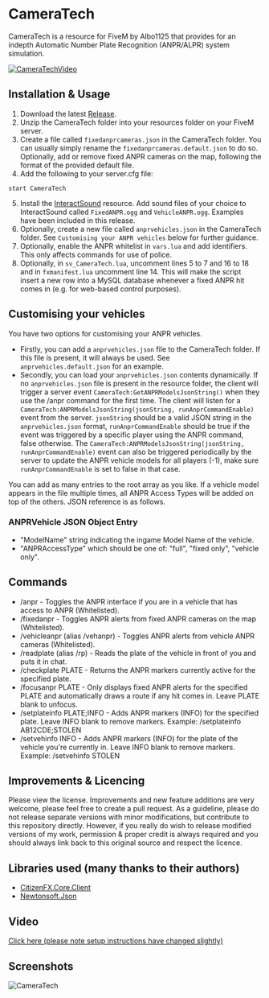 # CameraTech
CameraTech is a resource for FiveM by Albo1125 that provides for an indepth Automatic Number Plate Recognition (ANPR/ALPR) system simulation.

[![CameraTechVideo](https://i.imgur.com/KXHgPBk.jpg)](https://youtu.be/LLJ7NG_gUE4)

## Installation & Usage
1. Download the latest [Release](https://github.com/Albo1125/CameraTech/releases).
2. Unzip the CameraTech folder into your resources folder on your FiveM server.
3. Create a file called `fixedanprcameras.json` in the CameraTech folder. You can usually simply rename the `fixedanprcameras.default.json` to do so. Optionally, add or remove fixed ANPR cameras on the map, following the format of the provided default file.
4. Add the following to your server.cfg file:
```text
start CameraTech
```
5. Install the [InteractSound](https://github.com/plunkettscott/interact-sound) resource. Add sound files of your choice to InteractSound called `FixedANPR.ogg` and `VehicleANPR.ogg`. Examples have been included in this release.
6. Optionally, create a new file called `anprvehicles.json` in the CameraTech folder. See `Customising your ANPR vehicles` below for further guidance.
7. Optionally, enable the ANPR whitelist in `vars.lua` and add identifiers. This only affects commands for use of police.
8. Optionally, in `sv_CameraTech.lua`, uncomment lines 5 to 7 and 16 to 18 and in `fxmanifest.lua` uncomment line 14. This will make the script insert a new row into a MySQL database whenever a fixed ANPR hit comes in (e.g. for web-based control purposes).

## Customising your vehicles
You have two options for customising your ANPR vehicles.

* Firstly, you can add a `anprvehicles.json` file to the CameraTech folder. If this file is present, it will always be used. See `anprvehicles.default.json` for an example.
* Secondly, you can load your `anprvehicles.json` contents dynamically. If no `anprvehicles.json` file is present in the resource folder, the client will trigger a server event `CameraTech:GetANPRModelsJsonString()` when they use the /anpr command for the first time. The client will listen for a `CameraTech:ANPRModelsJsonString(jsonString, runAnprCommandEnable)` event from the server. `jsonString` should be a valid JSON string in the `anprvehicles.json` format, `runAnprCommandEnable` should be true if the event was triggered by a specific player using the ANPR command, false otherwise. The `CameraTech:ANPRModelsJsonString(jsonString, runAnprCommandEnable)` event can also be triggered periodically by the server to update the ANPR vehicle models for all players (-1), make sure `runAnprCommandEnable` is set to false in that case.

You can add as many entries to the root array as you like. If a vehicle model appears in the file multiple times, all ANPR Access Types will be added on top of the others. JSON reference is as follows.
### ANPRVehicle JSON Object Entry
* "ModelName" string indicating the ingame Model Name of the vehicle.
* "ANPRAccessType" which should be one of: "full", "fixed only", "vehicle only".

## Commands
* /anpr - Toggles the ANPR interface if you are in a vehicle that has access to ANPR (Whitelisted).
* /fixedanpr - Toggles ANPR alerts from fixed ANPR cameras on the map (Whitelisted).
* /vehicleanpr (alias /vehanpr) - Toggles ANPR alerts from vehicle ANPR cameras (Whitelisted).
* /readplate (alias /rp) - Reads the plate of the vehicle in front of you and puts it in chat.
* /checkplate PLATE - Returns the ANPR markers currently active for the specified plate.
* /focusanpr PLATE - Only displays fixed ANPR alerts for the specified PLATE and automatically draws a route if any hit comes in. Leave PLATE blank to unfocus.
* /setplateinfo PLATE;INFO - Adds ANPR markers (INFO) for the specified plate. Leave INFO blank to remove markers. Example: /setplateinfo AB12CDE;STOLEN
* /setvehinfo INFO - Adds ANPR markers (INFO) for the plate of the vehicle you're currently in. Leave INFO blank to remove markers. Example: /setvehinfo STOLEN

## Improvements & Licencing
Please view the license. Improvements and new feature additions are very welcome, please feel free to create a pull request. As a guideline, please do not release separate versions with minor modifications, but contribute to this repository directly. However, if you really do wish to release modified versions of my work, permission & proper credit is always required and you should always link back to this original source and respect the licence.

## Libraries used (many thanks to their authors)
* [CitizenFX.Core.Client](https://github.com/citizenfx/fivem)
* [Newtonsoft.Json](https://www.newtonsoft.com/json)

## Video
[Click here (please note setup instructions have changed slightly)](https://youtu.be/LLJ7NG_gUE4)

## Screenshots
![CameraTech](https://i.imgur.com/KlhjVos.jpg)
